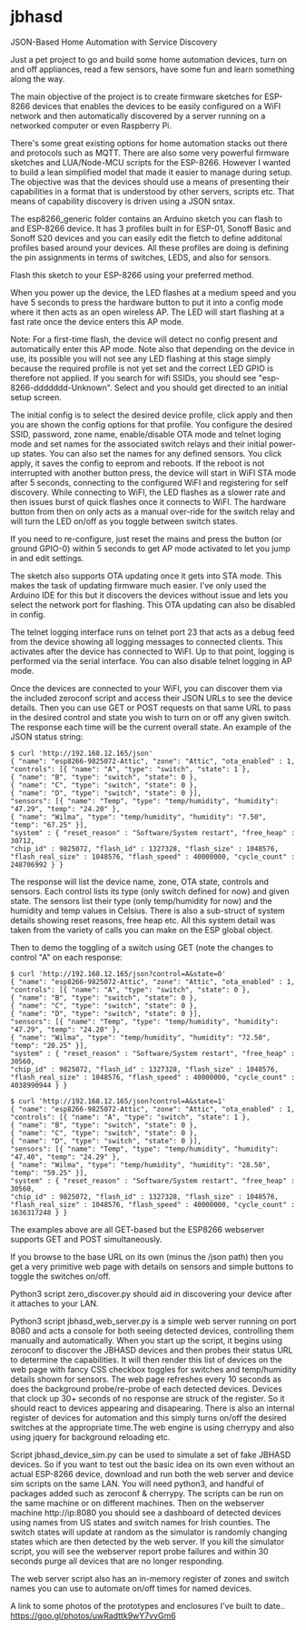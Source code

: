 # jbhasd
JSON-Based Home Automation with Service Discovery

Just a pet project to go and build some home automation devices, turn on and off appliances, read a few sensors, have some fun and learn something along the way. 

The main objective of the project is to create firmware sketches for ESP-8266 devices that enables the devices to be easily configured on a WiFI network and then automatically discovered by a server running on a networked computer or even Raspberry Pi.

There's some great existing options for home automation stacks out there and protocols such as MQTT. There are also some very powerful firmware sketches and LUA/Node-MCU scripts for the ESP-8266. However I wanted to build a lean simplified model that made it easier to manage during setup. The objective was that the devices should use a means of presenting their capabilities in a format that is understood by other servers, scripts etc. That means of capability discovery is driven using a JSON sntax.

The esp8266_generic folder contains an Arduino sketch you can flash to and ESP-8266 device. It has 3 profiles built in for ESP-01, Sonoff Basic and Sonoff S20 devices and you can easily edit the fletch to define additonal profiles based around your devices. All these profiles are doing is defining the pin assignments in terms of switches, LEDS, and also for sensors. 

Flash this sketch to your ESP-8266 using your preferred method. 

When you power up the device, the LED flashes at a medium speed and you have 5 seconds to press the hardware button to put it into a config mode where it then acts as an open wireless AP. The LED will start flashing at a fast rate once the device enters this AP mode.

Note: For a first-time flash, the device will detect no config present and automatically enter this AP mode. Note also that depending on the device in use, its possible you will not see any LED flashing at this stage simply because the required profile is not yet set and the correct LED GPIO is therefore not applied. If you search for wifi SSIDs, you should see "esp-8266-ddddddd-Unknown". Select and you should get directed to an initial setup screen.

The initial config is to select the desired device profile, click apply and then you are shown the config options for that profile. You configure the desired SSID, password, zone name, enable/disable OTA mode and telnet loging mode and set names for the associated switch relays and their initial power-up states. You can also set the names for any defined sensors. You click apply, it saves the config to eeprom and reboots. If the reboot is not interrupted with another button press, the device will start in WiFI STA mode after 5 seconds, connecting to the configured WiFI and registering for self discovery. While connecting to WiFI, the LED flashes as a slower rate and then issues burst of quick flashes once it connects to WiFI. The hardware button from then on only acts as a manual over-ride for the switch relay and will turn the LED on/off as you toggle between switch states.

If you need to re-configure, just reset the mains and press the button (or ground GPIO-0) within 5 seconds to get AP mode activated to let you jump in and edit settings. 

The sketch also supports OTA updating once it gets into STA mode. This makes the task of updating firmware much easier. I've only used the Arduino IDE for this but it discovers the devices without issue and lets you select the network port for flashing. This OTA updating can also be disabled in config.

The telnet logging interface runs on telnet port 23 that acts as a debug feed from the device showing all logging messages to connected clients. This activates after the device has connected to WiFI. Up to that point, logging is performed via the serial interface. You can also disable telnet logging in AP mode. 

Once the devices are connected to your WiFI, you can discover them via the included zeroconf script and access their JSON URLs to see the device details. Then you can use GET or POST requests on that same URL to pass in the desired control and state you wish to turn on or off any given switch. The response each time will be the current overall state. An example of the JSON status string:

```
$ curl 'http://192.168.12.165/json'
{ "name": "esp8266-9825072-Attic", "zone": "Attic", "ota_enabled" : 1, 
"controls": [{ "name": "A", "type": "switch", "state": 1 }, 
{ "name": "B", "type": "switch", "state": 0 }, 
{ "name": "C", "type": "switch", "state": 0 }, 
{ "name": "D", "type": "switch", "state": 0 }], 
"sensors": [{ "name": "Temp", "type": "temp/humidity", "humidity": "47.29", "temp": "24.20" }, 
{ "name": "Wilma", "type": "temp/humidity", "humidity": "7.50", "temp": "67.25" }], 
"system" : { "reset_reason" : "Software/System restart", "free_heap" : 30712, 
"chip_id" : 9825072, "flash_id" : 1327328, "flash_size" : 1048576, 
"flash_real_size" : 1048576, "flash_speed" : 40000000, "cycle_count" : 248706992 } }
```
The response will list the device name, zone, OTA state, controls and sensors. Each control lists its type (only switch defined for now) and given state. The sensors list their type (only temp/humidity for now) and the humidity and temp values in Celsius. There is also a sub-struct of system details showing reset reasons, free heap etc. All this system detail was taken from the variety of calls you can make on the ESP global object. 

Then to demo the toggling of a switch using GET (note the changes to control "A" on each response:
```
$ curl 'http://192.168.12.165/json?control=A&state=0'
{ "name": "esp8266-9825072-Attic", "zone": "Attic", "ota_enabled" : 1, 
"controls": [{ "name": "A", "type": "switch", "state": 0 }, 
{ "name": "B", "type": "switch", "state": 0 }, 
{ "name": "C", "type": "switch", "state": 0 }, 
{ "name": "D", "type": "switch", "state": 0 }], 
"sensors": [{ "name": "Temp", "type": "temp/humidity", "humidity": "47.29", "temp": "24.20" }, 
{ "name": "Wilma", "type": "temp/humidity", "humidity": "72.50", "temp": "20.25" }], 
"system" : { "reset_reason" : "Software/System restart", "free_heap" : 30560, 
"chip_id" : 9825072, "flash_id" : 1327328, "flash_size" : 1048576, 
"flash_real_size" : 1048576, "flash_speed" : 40000000, "cycle_count" : 4038990944 } }

$ curl 'http://192.168.12.165/json?control=A&state=1'
{ "name": "esp8266-9825072-Attic", "zone": "Attic", "ota_enabled" : 1, 
"controls": [{ "name": "A", "type": "switch", "state": 1 }, 
{ "name": "B", "type": "switch", "state": 0 }, 
{ "name": "C", "type": "switch", "state": 0 }, 
{ "name": "D", "type": "switch", "state": 0 }], 
"sensors": [{ "name": "Temp", "type": "temp/humidity", "humidity": "47.40", "temp": "24.29" }, 
{ "name": "Wilma", "type": "temp/humidity", "humidity": "28.50", "temp": "59.25" }], 
"system" : { "reset_reason" : "Software/System restart", "free_heap" : 30560, 
"chip_id" : 9825072, "flash_id" : 1327328, "flash_size" : 1048576, 
"flash_real_size" : 1048576, "flash_speed" : 40000000, "cycle_count" : 1636317248 } }
```
The examples above are all GET-based but the ESP8266 webserver supports GET and POST simultaneously.

If you browse to the base URL on its own (minus the /json path) then you get a very primitive web page with details on sensors and simple buttons to toggle the switches on/off.

Python3 script zero_discover.py should aid in discovering your device after it attaches to your LAN. 

Python3 script jbhasd_web_server.py is a simple web server running on port 8080 and acts a console for both seeing detected devices, controlling them manually and automatically. When you start up the script, it begins using zeroconf to discover the JBHASD devices and then probes their status URL to determine the capabilities. It will then render this list of devices on the web page with fancy CSS checkbox toggles for switches and temp/humidity details shown for sensors. The web page refreshes every 10 seconds as does the background probe/re-probe of each detected devices. Devices that clock up 30+ seconds of no response are struck of the register. So it should react to devices appearing and disapearing. There is also an internal register of devices for automation and this simply turns on/off the desired switches at the appropriate time.The web engine is using cherrypy and also using jquery for background reloading etc.

Script jbhasd_device_sim.py can be used to simulate a set of fake JBHASD devices. So if you want to test out the basic idea on its own even without an actual ESP-8266 device, download and run both the web server and device sim scripts on the same LAN. You will need python3, and handful of packages added such as zeroconf & cherrypy. The scripts can be run on the same machine or on different machines. Then on the webserver machine http://ip:8080 you should see a dashboard of detected devices using names from US states and switch names for Irish counties. The switch states will update at random as the simulator is randomly changing states which are then detected by the web server. If you kill the simulator script, you will see the webserver report probe failures and within 30 seconds purge all devices that are no longer responding. 

The web server script also has an in-memory register of zones and switch names you can use to automate on/off times for named devices. 

A link to some photos of the prototypes and enclosures I've built to date..
https://goo.gl/photos/uwRadttk9wY7vvGm6
